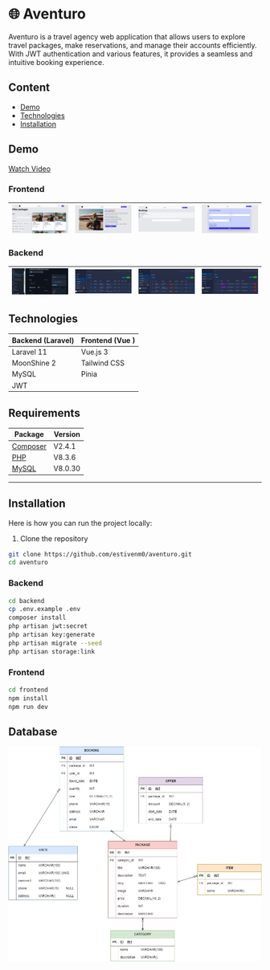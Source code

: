 # 🌐 Aventuro

Aventuro is a travel agency web application that allows users to explore travel packages, make reservations, and manage their accounts efficiently. With JWT authentication and various features, it provides a seamless and intuitive booking experience. 

## Content

- [Demo](#demo)
- [Technologies](#technologies)
- [Installation](#installation)


## Demo

[Watch Video](https://youtu.be/enFP3gEd3sQ)

### Frontend
|![Packages](./.docs/front/packages.png) | ![Package](./.docs/front/package.png) | ![Bookings](./.docs/front/bookings.png) | ![Booking](./.docs/front/booking.png) |
| ------------------------------- | --------------------------------------- | ------------------------------------- | --------------------------------------- | 

### Backend

|![Home](./.docs/back/doc-api.png) | ![Packages](./.docs/back/packages.png) | ![Bookings](./.docs/back/bookings.png) | ![Booking](./.docs/back/admins.png) |
| ------------------------------- | --------------------------------------- | ------------------------------------- | --------------------------------------- | 

## Technologies
| Backend (Laravel)  | Frontend (Vue ) |
|--------------------|------------------------|
| Laravel 11        | Vue.js 3               |
| MoonShine 2       | Tailwind CSS           |
| MySQL            | Pinia                   |
| JWT               |                        |



## Requirements

| Package                              | Version |
| ------------------------------------ | ------- |
| [Composer](https://getcomposer.org/) | V2.4.1  |
| [PHP](https://www.php.net/)          | V8.3.6  |
| [MySQL](https://www.mysql.com/)      | V8.0.30 |

---

## Installation
Here is how you can run the project locally:

1. Clone the repository

```bash
git clone https://github.com/estivenm0/aventuro.git
cd aventuro
```

###  Backend

```bash
cd backend
cp .env.example .env
composer install
php artisan jwt:secret
php artisan key:generate
php artisan migrate --seed
php artisan storage:link
```

### Frontend

```bash
cd frontend
npm install
npm run dev
```


## Database

![Database](./.docs/back/aventuroDB.jpg)
